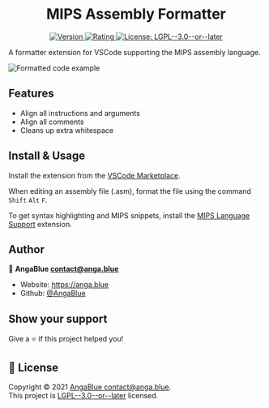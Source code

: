<h1 align="center">MIPS Assembly Formatter</h1>
<p align="center">
  <a href="https://marketplace.visualstudio.com/items?itemName=AngaBlue.asm-formatter" target="_blank">
  <img alt="Version" src="https://img.shields.io/visual-studio-marketplace/v/AngaBlue.asm-formatter?label=Version" />
  </a>
    <a href="https://marketplace.visualstudio.com/items?itemName=AngaBlue.asm-formatter" target="_blank">
  <img alt="Rating" src="https://img.shields.io/visual-studio-marketplace/stars/AngaBlue.asm-formatter?label=Rating" />
  </a>
  <a href="https://github.com/AngaBlue/asm-formatter/blob/master/LICENSE" target="_blank">
    <img alt="License: LGPL--3.0--or--later" src="https://img.shields.io/github/license/AngaBlue/asm-formatter?color=green&label=License" />
  </a>

</p>

A formatter extension for VSCode supporting the MIPS assembly language.

![Formatted code example](https://i.anga.blue/AaM5.png)

## Features

- Align all instructions and arguments
- Align all comments
- Cleans up extra whitespace

## Install & Usage

Install the extension from the [VSCode Marketplace](https://marketplace.visualstudio.com/items?itemName=AngaBlue.asm-formatter).

When editing an assembly file (.asm), format the file using the command `Shift` `Alt` `F`.

To get syntax highlighting and MIPS snippets, install the [MIPS Language Support](https://marketplace.visualstudio.com/items?itemName=kdarkhan.mips) extension.

## Author

👤 **AngaBlue <contact@anga.blue>**

- Website: https://anga.blue
- Github: [@AngaBlue](https://github.com/AngaBlue)

## Show your support

Give a ⭐️ if this project helped you!

## 📝 License

Copyright © 2021 [AngaBlue <contact@anga.blue>](https://github.com/AngaBlue).<br />
This project is [LGPL--3.0--or--later](https://github.com/AngaBlue/asm-formatter/blob/master/LICENSE) licensed.
